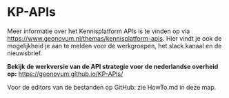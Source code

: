 # KP-APIs
Meer informatie over het Kennisplatform APIs is te vinden op via https://www.geonovum.nl/themas/kennisplatform-apis.
Hier vindt je ook de mogelijkheid je aan te melden voor de werkgroepen, het slack kanaal en de nieuwsbrief.

**Bekijk de werkversie van de API strategie voor de nederlandse overheid op:** https://geonovum.github.io/KP-APIs/

Voor de editors van de bestanden op GitHub: zie HowTo.md in deze map.